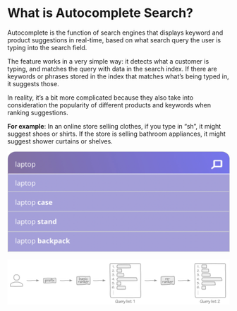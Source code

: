# What is Autocomplete Search?

Autocomplete is the function of search engines that displays keyword and product suggestions in real-time, based on what search query the user is typing into the search field.

The feature works in a very simple way: it detects what a customer is typing, and matches the query with data in the search index. If there are keywords or phrases stored in the index that matches what’s being typed in, it suggests those.

In reality, it’s a bit more complicated because they also take into consideration the popularity of different products and keywords when ranking suggestions.

**For example**: In an online store selling clothes, if you type in “sh”, it might suggest shoes or shirts. If the store is selling bathroom appliances, it might suggest shower curtains or shelves.

<p align="center">
  <img src="./assert/auto-complete.png" />
</p>

<p align="center">
  <img src="./assert/qac-framework.png" />
</p>